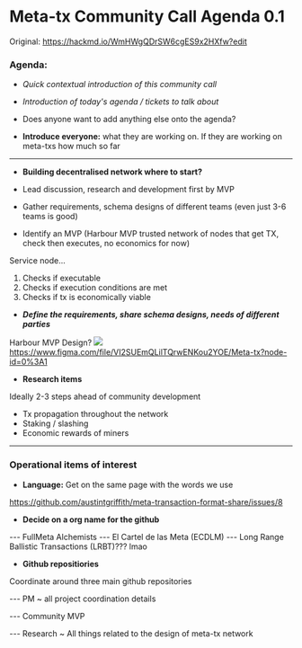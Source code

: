 # Meta-tx Community Call Agenda 0.1

Original: https://hackmd.io/WmHWgQDrSW6cgES9x2HXfw?edit

### Agenda:

- *Quick contextual introduction of this community call*

- *Introduction of today's agenda / tickets to talk about*

- Does anyone want to add anything else onto the agenda? 

- **Introduce everyone:** what they are working on. If they are working on meta-txs how much so far

---

- **Building decentralised network where to start?**

- Lead discussion, research and development first by MVP

- Gather requirements, schema designs of different teams (even just 3-6 teams is good)

- Identify an MVP (Harbour MVP trusted network of nodes that get TX, check then executes, no economics for now)

Service node...

1. Checks if executable
2. Checks if execution conditions are met
3. Checks if tx is economically viable

- ***Define the requirements, share schema designs, needs of different parties***

Harbour MVP Design?
![](https://i.imgur.com/oJ8Wiss.png)
https://www.figma.com/file/VI2SUEmQLilTQrwENKou2YOE/Meta-tx?node-id=0%3A1

- **Research items**

Ideally 2-3 steps ahead of community development

- Tx propagation throughout the network
- Staking / slashing
- Economic rewards of miners

---

### Operational items of interest

- **Language:** Get on the same page with the words we use

https://github.com/austintgriffith/meta-transaction-format-share/issues/8

- **Decide on a org name for the github**

--- FullMeta Alchemists
--- El Cartel de las Meta (ECDLM)
--- Long Range Ballistic Transactions (LRBT)??? lmao

- **Github repositiories**

Coordinate around three main github repositories

--- PM ~ all project coordination details

--- Community MVP

--- Research ~ All things related to the design of meta-tx network
